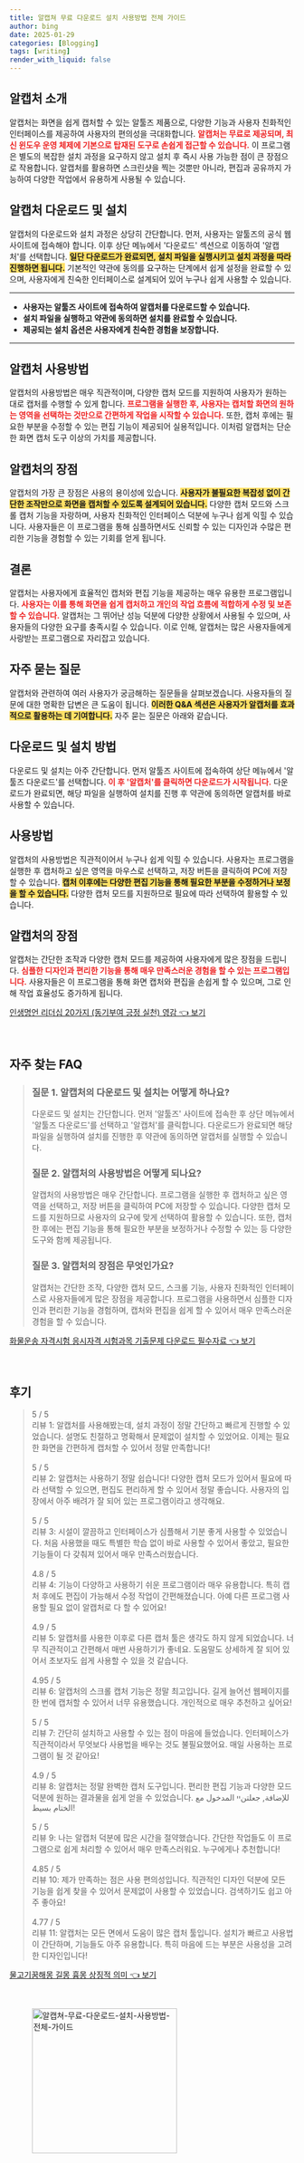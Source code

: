 ```yaml
---
title: 알캡쳐 무료 다운로드 설치 사용방법 전체 가이드
author: bing
date: 2025-01-29
categories: [Blogging]
tags: [writing]
render_with_liquid: false
---
```



<h2 id='알캡처_소개'>알캡처 소개</h2>

<p>알캡처는 화면을 쉽게 캡처할 수 있는 알툴즈 제품으로, 다양한 기능과 사용자 친화적인 인터페이스를 제공하여 사용자의 편의성을 극대화합니다. <b><span style="color: #ee2323;">알캡처는 무료로 제공되며, 최신 윈도우 운영 체제에 기본으로 탑재된 도구로 손쉽게 접근할 수 있습니다.</span></b> 이 프로그램은 별도의 복잡한 설치 과정을 요구하지 않고 설치 후 즉시 사용 가능한 점이 큰 장점으로 작용합니다. 알캡처를 활용하면 스크린샷을 찍는 것뿐만 아니라, 편집과 공유까지 가능하여 다양한 작업에서 유용하게 사용될 수 있습니다.</p>

<h2 id='알캡처_다운로드_및_설치'>알캡처 다운로드 및 설치</h2>

<p>알캡처의 다운로드와 설치 과정은 상당히 간단합니다. 먼저, 사용자는 알툴즈의 공식 웹사이트에 접속해야 합니다. 이후 상단 메뉴에서 '다운로드' 섹션으로 이동하여 '알캡처'를 선택합니다. <b><span style="background-color: #ffe066;">일단 다운로드가 완료되면, 설치 파일을 실행시키고 설치 과정을 따라 진행하면 됩니다.</span></b> 기본적인 약관에 동의를 요구하는 단계에서 쉽게 설정을 완료할 수 있으며, 사용자에게 친숙한 인터페이스로 설계되어 있어 누구나 쉽게 사용할 수 있습니다.</p>

<hr />

<ul>
    <li><b>사용자는 알툴즈 사이트에 접속하여 알캡처를 다운로드할 수 있습니다.</b></li>
    <li><b>설치 파일을 실행하고 약관에 동의하면 설치를 완료할 수 있습니다.</b></li>
    <li><b>제공되는 설치 옵션은 사용자에게 친숙한 경험을 보장합니다.</b></li>
</ul>

<hr />

<h2 id='알캡처_사용방법'>알캡처 사용방법</h2>

<p>알캡처의 사용방법은 매우 직관적이며, 다양한 캡처 모드를 지원하여 사용자가 원하는 대로 캡처를 수행할 수 있게 합니다. <b><span style="color: #ee2323;">프로그램을 실행한 후, 사용자는 캡처할 화면의 원하는 영역을 선택하는 것만으로 간편하게 작업을 시작할 수 있습니다.</span></b> 또한, 캡처 후에는 필요한 부분을 수정할 수 있는 편집 기능이 제공되어 실용적입니다. 이처럼 알캡처는 단순한 화면 캡처 도구 이상의 가치를 제공합니다.</p>

<h2 id='알캡처의_장점'>알캡처의 장점</h2>

<p>알캡처의 가장 큰 장점은 사용의 용이성에 있습니다. <b><span style="background-color: #ffe066;">사용자가 불필요한 복잡성 없이 간단한 조작만으로 화면을 캡처할 수 있도록 설계되어 있습니다.</span></b> 다양한 캡처 모드와 스크롤 캡처 기능을 자랑하며, 사용자 친화적인 인터페이스 덕분에 누구나 쉽게 익힐 수 있습니다. 사용자들은 이 프로그램을 통해 심플하면서도 신뢰할 수 있는 디자인과 수많은 편리한 기능을 경험할 수 있는 기회를 얻게 됩니다.</p>

<h2 id='결론'>결론</h2>

<p>알캡처는 사용자에게 효율적인 캡처와 편집 기능을 제공하는 매우 유용한 프로그램입니다. <b><span style="color: #ee2323;">사용자는 이를 통해 화면을 쉽게 캡처하고 개인의 작업 흐름에 적합하게 수정 및 보존할 수 있습니다.</span></b> 알캡처는 그 뛰어난 성능 덕분에 다양한 상황에서 사용될 수 있으며, 사용자들의 다양한 요구를 충족시킬 수 있습니다. 이로 인해, 알캡처는 많은 사용자들에게 사랑받는 프로그램으로 자리잡고 있습니다.</p>

<h2 id='자주_묻는_질문'>자주 묻는 질문</h2>

<p>알캡처와 관련하여 여러 사용자가 궁금해하는 질문들을 살펴보겠습니다. 사용자들의 질문에 대한 명확한 답변은 큰 도움이 됩니다. <b><span style="background-color: #ffe066;">이러한 Q&A 섹션은 사용자가 알캡처를 효과적으로 활용하는 데 기여합니다.</span></b> 자주 묻는 질문은 아래와 같습니다.</p>

<h2 id='다운로드_및_설치_방법'>다운로드 및 설치 방법</h2>

<p>다운로드 및 설치는 아주 간단합니다. 먼저 알툴즈 사이트에 접속하여 상단 메뉴에서 '알툴즈 다운로드'를 선택합니다. <b><span style="color: #ee2323;">이 후 '알캡처'를 클릭하면 다운로드가 시작됩니다.</span></b> 다운로드가 완료되면, 해당 파일을 실행하여 설치를 진행 후 약관에 동의하면 알캡처를 바로 사용할 수 있습니다.</p>

<h2 id='사용방법'>사용방법</h2>

<p>알캡처의 사용방법은 직관적이어서 누구나 쉽게 익힐 수 있습니다. 사용자는 프로그램을 실행한 후 캡처하고 싶은 영역을 마우스로 선택하고, 저장 버튼을 클릭하여 PC에 저장할 수 있습니다. <b><span style="background-color: #ffe066;">캡처 이후에는 다양한 편집 기능을 통해 필요한 부분을 수정하거나 보정을 할 수 있습니다.</span></b> 다양한 캡처 모드를 지원하므로 필요에 따라 선택하여 활용할 수 있습니다.</p>

<h2 id='알캡처의_장점'>알캡처의 장점</h2>

<p>알캡처는 간단한 조작과 다양한 캡처 모드를 제공하여 사용자에게 많은 장점을 드립니다. <b><span style="color: #ee2323;">심플한 디자인과 편리한 기능을 통해 매우 만족스러운 경험을 할 수 있는 프로그램입니다.</span></b> 사용자들은 이 프로그램을 통해 화면 캡처와 편집을 손쉽게 할 수 있으며, 그로 인해 작업 효율성도 증가하게 됩니다.</p>


<p><a class="click-button" title="인생명언 리더십 20가지 (동기부여 긍정 실천) 영감" href="https://afficreate.github.io/posts/%EC%9D%B8%EC%83%9D%EB%AA%85%EC%96%B8-%EB%A6%AC%EB%8D%94%EC%8B%AD-20%EA%B0%80%EC%A7%80-(%EB%8F%99%EA%B8%B0%EB%B6%80%EC%97%AC-%EA%B8%8D%EC%A0%95-%EC%8B%A4%EC%B2%9C)-%EC%98%81%EA%B0%90/" rel="dofollow">인생명언 리더십 20가지 (동기부여 긍정 실천) 영감 👈 보기</a></p><br>
<h2 id='자주_찾는_FAQ'>자주 찾는 FAQ</h2>
<div itemscope="" itemtype="https://schema.org/FAQPage"> 
<blockquote> 
<div itemscope="" itemprop="mainEntity" itemtype="https://schema.org/Question"> 
<h3 itemprop="name">질문 1. 알캡처의 다운로드 및 설치는 어떻게 하나요?</h3> 
<div itemscope="" itemprop="acceptedAnswer" itemtype="https://schema.org/Answer"> 
<span itemprop="text"> 
<p>다운로드 및 설치는 간단합니다. 먼저 '알툴즈' 사이트에 접속한 후 상단 메뉴에서 '알툴즈 다운로드'를 선택하고 '알캡처'를 클릭합니다. 다운로드가 완료되면 해당 파일을 실행하여 설치를 진행한 후 약관에 동의하면 알캡처를 실행할 수 있습니다.</p> 
</span> 
</div> 
</div> 
<div itemscope="" itemprop="mainEntity" itemtype="https://schema.org/Question"> 
<h3 itemprop="name">질문 2. 알캡처의 사용방법은 어떻게 되나요?</h3> 
<div itemscope="" itemprop="acceptedAnswer" itemtype="https://schema.org/Answer"> 
<span itemprop="text"> 
<p>알캡처의 사용방법은 매우 간단합니다. 프로그램을 실행한 후 캡처하고 싶은 영역을 선택하고, 저장 버튼을 클릭하여 PC에 저장할 수 있습니다. 다양한 캡처 모드를 지원하므로 사용자의 요구에 맞게 선택하여 활용할 수 있습니다. 또한, 캡처한 후에는 편집 기능을 통해 필요한 부분을 보정하거나 수정할 수 있는 등 다양한 도구와 함께 제공됩니다.</p> 
</span> 
</div> 
</div> 
<div itemscope="" itemprop="mainEntity" itemtype="https://schema.org/Question"> 
<h3 itemprop="name">질문 3. 알캡처의 장점은 무엇인가요?</h3> 
<div itemscope="" itemprop="acceptedAnswer" itemtype="https://schema.org/Answer"> 
<span itemprop="text"> 
<p>알캡처는 간단한 조작, 다양한 캡처 모드, 스크롤 기능, 사용자 친화적인 인터페이스로 사용자들에게 많은 장점을 제공합니다. 프로그램을 사용하면서 심플한 디자인과 편리한 기능을 경험하며, 캡처와 편집을 쉽게 할 수 있어서 매우 만족스러운 경험을 할 수 있습니다.</p> 
</span> 
</div> 
</div> 
</blockquote> 
</div>
<p><a class="click-button" title="화물운송 자격시험 응시자격 시험과목 기출문제 다운로드 필수자료" href="https://afficreate.github.io/posts/%ED%99%94%EB%AC%BC%EC%9A%B4%EC%86%A1-%EC%9E%90%EA%B2%A9%EC%8B%9C%ED%97%98-%EC%9D%91%EC%8B%9C%EC%9E%90%EA%B2%A9-%EC%8B%9C%ED%97%98%EA%B3%BC%EB%AA%A9-%EA%B8%B0%EC%B6%9C%EB%AC%B8%EC%A0%9C-%EB%8B%A4%EC%9A%B4%EB%A1%9C%EB%93%9C-%ED%95%84%EC%88%98%EC%9E%90%EB%A3%8C/" rel="dofollow">화물운송 자격시험 응시자격 시험과목 기출문제 다운로드 필수자료 👈 보기</a></p><br>
<h2 id='후기'>후기</h2>
<div itemscope itemtype="https://schema.org/Product">
  <blockquote>
  <div itemprop="review" itemscope itemtype="https://schema.org/Review">
      <div itemprop="reviewRating" itemscope itemtype="https://schema.org/Rating"> <span itemprop="ratingValue">5</span> / <span itemprop="bestRating">5</span> </div>
      <span itemprop="reviewBody">리뷰 1: 알캡처를 사용해봤는데, 설치 과정이 정말 간단하고 빠르게 진행할 수 있었습니다. 설명도 친절하고 명확해서 문제없이 설치할 수 있었어요. 이제는 필요한 화면을 간편하게 캡처할 수 있어서 정말 만족합니다!</span>
  </div>
  <br>
  <div itemprop="review" itemscope itemtype="https://schema.org/Review">
      <div itemprop="reviewRating" itemscope itemtype="https://schema.org/Rating"> <span itemprop="ratingValue">5</span> / <span itemprop="bestRating">5</span> </div>
      <span itemprop="reviewBody">리뷰 2: 알캡처는 사용하기 정말 쉽습니다! 다양한 캡처 모드가 있어서 필요에 따라 선택할 수 있으면, 편집도 편리하게 할 수 있어서 정말 좋습니다. 사용자의 입장에서 아주 배려가 잘 되어 있는 프로그램이라고 생각해요.</span>
  </div>
  <br>
  <div itemprop="review" itemscope itemtype="https://schema.org/Review">
      <div itemprop="reviewRating" itemscope itemtype="https://schema.org/Rating"> <span itemprop="ratingValue">5</span> / <span itemprop="bestRating">5</span> </div>
      <span itemprop="reviewBody">리뷰 3: 시설이 깔끔하고 인터페이스가 심플해서 기분 좋게 사용할 수 있었습니다. 처음 사용했을 때도 특별한 학습 없이 바로 사용할 수 있어서 좋았고, 필요한 기능들이 다 갖춰져 있어서 매우 만족스러웠습니다.</span>
  </div>
  <br>
  <div itemprop="review" itemscope itemtype="https://schema.org/Review">
      <div itemprop="reviewRating" itemscope itemtype="schema.org/Rating"> <span itemprop="ratingValue">4.8</span> / <span itemprop="bestRating">5</span> </div>
      <span itemprop="reviewBody">리뷰 4: 기능이 다양하고 사용하기 쉬운 프로그램이라 매우 유용합니다. 특히 캡처 후에도 편집이 가능해서 수정 작업이 간편해졌습니다. 아예 다른 프로그램 사용할 필요 없이 알캡처로 다 할 수 있어요!</span>
  </div>
  <br>
  <div itemprop="review" itemscope itemtype="https://schema.org/Review">
      <div itemprop="reviewRating" itemscope itemtype="schema.org/Rating"> <span itemprop="ratingValue">4.9</span> / <span itemprop="bestRating">5</span> </div>
      <span itemprop="reviewBody">리뷰 5: 알캡처를 사용한 이후로 다른 캡처 툴은 생각도 하지 않게 되었습니다. 너무 직관적이고 간편해서 매번 사용하기가 좋네요. 도움말도 상세하게 잘 되어 있어서 초보자도 쉽게 사용할 수 있을 것 같습니다.</span>
  </div>
  <br>
  <div itemprop="review" itemscope itemtype="https://schema.org/Review">
      <div itemprop="reviewRating" itemscope itemtype="schema.org/Rating"> <span itemprop="ratingValue">4.95</span> / <span itemprop="bestRating">5</span> </div>
      <span itemprop="reviewBody">리뷰 6: 알캡처의 스크롤 캡처 기능은 정말 최고입니다. 길게 늘어선 웹페이지를 한 번에 캡처할 수 있어서 너무 유용했습니다. 개인적으로 매우 추천하고 싶어요!</span>
  </div>
  <br>
  <div itemprop="review" itemscope itemtype="https://schema.org/Review">
      <div itemprop="reviewRating" itemscope itemtype="schema.org/Rating"> <span itemprop="ratingValue">5</span> / <span itemprop="bestRating">5</span> </div>
      <span itemprop="reviewBody">리뷰 7: 간단히 설치하고 사용할 수 있는 점이 마음에 들었습니다. 인터페이스가 직관적이라서 무엇보다 사용법을 배우는 것도 불필요했어요. 매일 사용하는 프로그램이 될 것 같아요!</span>
  </div>
  <br>
  <div itemprop="review" itemscope itemtype="https://schema.org/Review">
      <div itemprop="reviewRating" itemscope itemtype="schema.org/Rating"> <span itemprop="ratingValue">4.9</span> / <span itemprop="bestRating">5</span> </div>
      <span itemprop="reviewBody">리뷰 8: 알캡처는 정말 완벽한 캡처 도구입니다. 편리한 편집 기능과 다양한 모드 덕분에 원하는 결과물을 쉽게 얻을 수 있었습니다. للإضافة, جعلتنיי المدخول مع الختام بسيط!</span>
  </div>
  <br>
  <div itemprop="review" itemscope itemtype="https://schema.org/Review">
      <div itemprop="reviewRating" itemscope itemtype="schema.org/Rating"> <span itemprop="ratingValue">5</span> / <span itemprop="bestRating">5</span> </div>
      <span itemprop="reviewBody">리뷰 9: 나는 알캡처 덕분에 많은 시간을 절약했습니다. 간단한 작업들도 이 프로그램으로 쉽게 처리할 수 있어서 매우 만족스러워요. 누구에게나 추천합니다!</span>
  </div>
  <br>
  <div itemprop="review" itemscope itemtype="https://schema.org/Review">
      <div itemprop="reviewRating" itemscope itemtype="schema.org/Rating"> <span itemprop="ratingValue">4.85</span> / <span itemprop="bestRating">5</span> </div>
      <span itemprop="reviewBody">리뷰 10: 제가 만족하는 점은 사용 편의성입니다. 직관적인 디자인 덕분에 모든 기능을 쉽게 찾을 수 있어서 문제없이 사용할 수 있었습니다. 검색하기도 쉽고 아주 좋아요!</span>
  </div>
  <br>
  <div itemprop="review" itemscope itemtype="https://schema.org/Review">
      <div itemprop="reviewRating" itemscope itemtype="schema.org/Rating"> <span itemprop="ratingValue">4.77</span> / <span itemprop="bestRating">5</span> </div>
      <span itemprop="reviewBody">리뷰 11: 알캡처는 모든 면에서 도움이 많은 캡처 툴입니다. 설치가 빠르고 사용법이 간단하며, 기능들도 아주 유용합니다. 특히 마음에 드는 부분은 사용성을 고려한 디자인입니다!</span>
  </div>
  </blockquote>
</div>
<p><a class="click-button" title="물고기꿈해몽 길몽 흉몽 상징적 의미" href="https://afficreate.github.io/posts/%EB%AC%BC%EA%B3%A0%EA%B8%B0%EA%BF%88%ED%95%B4%EB%AA%BD-%EA%B8%B8%EB%AA%BD-%ED%9D%89%EB%AA%BD-%EC%83%81%EC%A7%95%EC%A0%81-%EC%9D%98%EB%AF%B8/" rel="dofollow">물고기꿈해몽 길몽 흉몽 상징적 의미 👈 보기</a></p><br>
<figure class="image"><img src="https://afficreate.github.io/assets/img/thumbnail/알캡쳐-무료-다운로드-설치-사용방법-전체-가이드.webp" alt="알캡쳐-무료-다운로드-설치-사용방법-전체-가이드" width="256" height="256"></figure>
